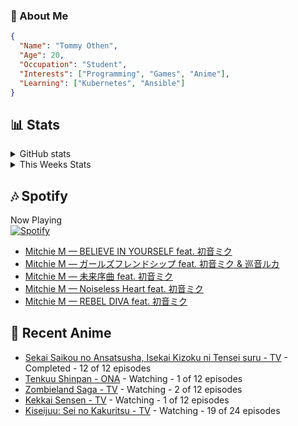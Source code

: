 ### 👋 About Me
```json
{
  "Name": "Tommy Othen",
  "Age": 20,
  "Occupation": "Student",
  "Interests": ["Programming", "Games", "Anime"],
  "Learning": ["Kubernetes", "Ansible"]
}
```

## 📊 Stats
<details>
  <summary>GitHub stats</summary>
  <a href="https://github.com/anuraghazra/github-readme-stats">
    <img src="https://github-readme-stats.vercel.app/api?username=DaSushiAsian&show_icons=true&count_private=true&hide=prs,issues">
  </a>
</details>

<details>
  <summary>This Weeks Stats</summary>
  <a href="https://github.com/anuraghazra/github-readme-stats">
    <img src="https://github-readme-stats.vercel.app/api/wakatime?username=DaSushiAsian&cache_seconds=1800&custom_title=Top Languages">
  </a>
</details>

## 🎶 Spotify
Now Playing\
[![Spotify](https://novatorem-dasushiasian.vercel.app/api/spotify)](https://open.spotify.com/user/g90805640970)
<!-- LASTFM:START -->
* [Mitchie M — BELIEVE IN YOURSELF feat. 初音ミク](https://www.last.fm/music/Mitchie+M/_/BELIEVE+IN+YOURSELF+feat.+%E5%88%9D%E9%9F%B3%E3%83%9F%E3%82%AF)
* [Mitchie M — ガールズフレンドシップ feat. 初音ミク &amp; 巡音ルカ](https://www.last.fm/music/Mitchie+M/_/%E3%82%AC%E3%83%BC%E3%83%AB%E3%82%BA%E3%83%95%E3%83%AC%E3%83%B3%E3%83%89%E3%82%B7%E3%83%83%E3%83%97+feat.+%E5%88%9D%E9%9F%B3%E3%83%9F%E3%82%AF+&amp;+%E5%B7%A1%E9%9F%B3%E3%83%AB%E3%82%AB)
* [Mitchie M — 未来序曲 feat. 初音ミク](https://www.last.fm/music/Mitchie+M/_/%E6%9C%AA%E6%9D%A5%E5%BA%8F%E6%9B%B2+feat.+%E5%88%9D%E9%9F%B3%E3%83%9F%E3%82%AF)
* [Mitchie M — Noiseless Heart feat. 初音ミク](https://www.last.fm/music/Mitchie+M/_/Noiseless+Heart+feat.+%E5%88%9D%E9%9F%B3%E3%83%9F%E3%82%AF)
* [Mitchie M — REBEL DIVA feat. 初音ミク](https://www.last.fm/music/Mitchie+M/_/REBEL+DIVA+feat.+%E5%88%9D%E9%9F%B3%E3%83%9F%E3%82%AF)<!-- LASTFM:END -->

## 🗻 Recent Anime
<!-- ANIME-LIST:START -->
* [Sekai Saikou no Ansatsusha, Isekai Kizoku ni Tensei suru - TV](https://myanimelist.net/anime/47790/Sekai_Saikou_no_Ansatsusha_Isekai_Kizoku_ni_Tensei_suru) - Completed - 12 of 12 episodes
* [Tenkuu Shinpan - ONA](https://myanimelist.net/anime/43690/Tenkuu_Shinpan) - Watching - 1 of 12 episodes
* [Zombieland Saga - TV](https://myanimelist.net/anime/37976/Zombieland_Saga) - Watching - 2 of 12 episodes
* [Kekkai Sensen - TV](https://myanimelist.net/anime/24439/Kekkai_Sensen) - Watching - 1 of 12 episodes
* [Kiseijuu: Sei no Kakuritsu - TV](https://myanimelist.net/anime/22535/Kiseijuu__Sei_no_Kakuritsu) - Watching - 19 of 24 episodes<!-- ANIME-LIST:END -->

